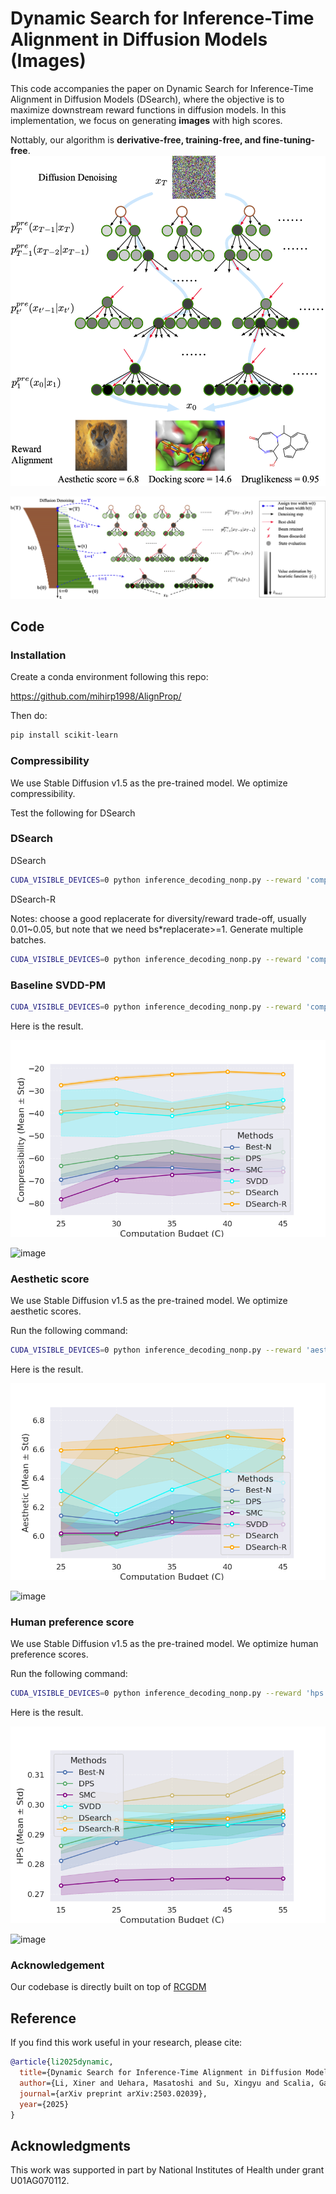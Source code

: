 
# Dynamic Search for Inference-Time Alignment in Diffusion Models (Images)

This code accompanies the paper on Dynamic Search for Inference-Time Alignment in Diffusion Models (DSearch), where the objective is to maximize downstream reward functions in diffusion models. In this implementation, we focus on generating **images** with high scores.  

Nottably, our algorithm is **derivative-free, training-free, and fine-tuning-free**.  
![image](./media/ddes_intro.png)

![image](./media/ddes.png)

## Code

### Installation

Create a conda environment following this repo:

https://github.com/mihirp1998/AlignProp/

Then do:
```bash 
pip install scikit-learn
```

### Compressibility  

We use Stable Diffusion v1.5 as the pre-trained model. We optimize compressibility.  

Test the following for DSearch

### DSearch

DSearch 
```bash
CUDA_VISIBLE_DEVICES=0 python inference_decoding_nonp.py --reward 'compressibility' --bs 12 --num_images 12 --duplicate_size 5 --variant PM --w 5 --search_schudule exponential --drop_schudule exponential --oversamplerate 5
```
DSearch-R

Notes: choose a good replacerate for diversity/reward trade-off, usually 0.01~0.05, but note that we need bs*replacerate>=1. Generate multiple batches.
```bash
CUDA_VISIBLE_DEVICES=0 python inference_decoding_nonp.py --reward 'compressibility' --bs 34 --num_images 204 --duplicate_size 5 --variant PM --w 5 --search_schudule exponential --replacerate 0.03
```

### Baseline SVDD-PM

```bash
CUDA_VISIBLE_DEVICES=0 python inference_decoding_nonp.py --reward 'compressibility' --bs 12 --num_images 12 --duplicate_size 20 --variant PM
```

Here is the result.   

![image](./media/comp_trend.png) 


![image](./media/comp_grid_app.png) 

### Aesthetic score  

We use Stable Diffusion v1.5 as the pre-trained model. We optimize aesthetic scores.  

Run the following command:  

```bash
CUDA_VISIBLE_DEVICES=0 python inference_decoding_nonp.py --reward 'aesthetic' --bs 12 --num_images 12 --duplicate_size 5 --variant PM --w 5 --search_schudule exponential --drop_schudule exponential --oversamplerate 5
```

Here is the result.  

![image](./media/aes_trend.png)

![image](./media/aes_grid_app.png)

### Human preference score  

We use Stable Diffusion v1.5 as the pre-trained model. We optimize human preference scores.  

Run the following command:  

```bash
CUDA_VISIBLE_DEVICES=0 python inference_decoding_nonp.py --reward 'hps' --bs 12 --num_images 12 --duplicate_size 5 --variant PM --w 6 --search_schudule exponential --drop_schudule exponential --oversamplerate 5
```

Here is the result.  

![image](./media/HPS-c-plot.png)

![image](./media/hps_grid.png)

### Acknowledgement  

Our codebase is directly built on top of [RCGDM](https://github.com/Kaffaljidhmah2/RCGDM)  

## Reference  

If you find this work useful in your research, please cite:

```bibtex
@article{li2025dynamic,
  title={Dynamic Search for Inference-Time Alignment in Diffusion Models},
  author={Li, Xiner and Uehara, Masatoshi and Su, Xingyu and Scalia, Gabriele and Biancalani, Tommaso and Regev, Aviv and Levine, Sergey and Ji, Shuiwang},
  journal={arXiv preprint arXiv:2503.02039},
  year={2025}
}
```

## Acknowledgments

This work was supported in part by National Institutes of Health under grant U01AG070112.
